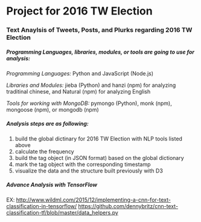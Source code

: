 # Project for 2016 TW Election

### Text Anaylsis of Tweets, Posts, and Plurks regarding 2016 TW Election

##### Programming Languages, libraries, modules, or tools are going to use for analysis:
*Programming Languages:* Python and JavaScript (Node.js)

*Libraries and Modules:* jieba (Python) and hanzi (npm) for analyzing traditinal chinese, and Natural (npm) for analyzing English

*Tools for working with MongoDB:* pymongo (Python), monk (npm), mongoose (npm), or mongodb (npm)

##### Analysis steps are as following:

1. build the global dictinary for 2016 TW Election with NLP tools listed above
2. calculate the frequency
2. build the tag object (in JSON format) based on the global dictionary
3. mark the tag object with the corresponding timestamp
4. visualize the data and the structure built previously with D3

##### Advance Analysis with TensorFlow
EX:
http://www.wildml.com/2015/12/implementing-a-cnn-for-text-classification-in-tensorflow/
https://github.com/dennybritz/cnn-text-classification-tf/blob/master/data_helpers.py
